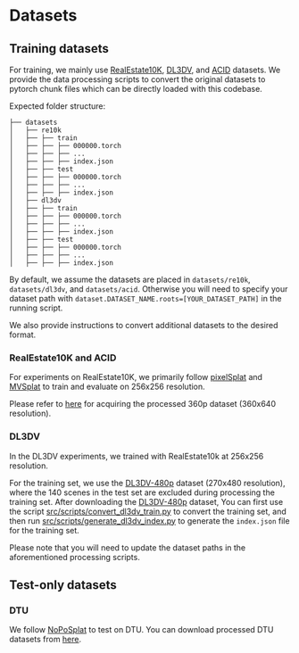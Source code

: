 # Datasets

## Training datasets
For training, we mainly use [RealEstate10K](https://google.github.io/realestate10k/index.html), [DL3DV](https://github.com/DL3DV-10K/Dataset), and [ACID](https://infinite-nature.github.io/) datasets. We provide the data processing scripts to convert the original datasets to pytorch chunk files which can be directly loaded with this codebase. 

Expected folder structure:

```
├── datasets
│   ├── re10k
│   ├── ├── train
│   ├── ├── ├── 000000.torch
│   ├── ├── ├── ...
│   ├── ├── ├── index.json
│   ├── ├── test
│   ├── ├── ├── 000000.torch
│   ├── ├── ├── ...
│   ├── ├── ├── index.json
│   ├── dl3dv
│   ├── ├── train
│   ├── ├── ├── 000000.torch
│   ├── ├── ├── ...
│   ├── ├── ├── index.json
│   ├── ├── test
│   ├── ├── ├── 000000.torch
│   ├── ├── ├── ...
│   ├── ├── ├── index.json
```

By default, we assume the datasets are placed in `datasets/re10k`, `datasets/dl3dv`, and `datasets/acid`. Otherwise you will need to specify your dataset path with `dataset.DATASET_NAME.roots=[YOUR_DATASET_PATH]` in the running script.

We also provide instructions to convert additional datasets to the desired format.



### RealEstate10K and ACID

For experiments on RealEstate10K, we primarily follow [pixelSplat](https://github.com/dcharatan/pixelsplat) and [MVSplat](https://github.com/donydchen/mvsplat) to train and evaluate on 256x256 resolution.

Please refer to [here](https://github.com/dcharatan/pixelsplat?tab=readme-ov-file#acquiring-datasets) for acquiring the processed 360p dataset (360x640 resolution).



### DL3DV

In the DL3DV experiments, we trained with RealEstate10k at 256x256 resolution.


For the training set, we use the [DL3DV-480p](https://huggingface.co/datasets/DL3DV/DL3DV-ALL-480P) dataset (270x480 resolution), where the 140 scenes in the test set are excluded during processing the training set. After downloading the [DL3DV-480p](https://huggingface.co/datasets/DL3DV/DL3DV-ALL-480P) dataset, You can first use the script [src/scripts/convert_dl3dv_train.py](src/scripts/convert_dl3dv_train.py) to convert the training set, and then run [src/scripts/generate_dl3dv_index.py](src/scripts/generate_dl3dv_index.py) to generate the `index.json` file for the training set.


Please note that you will need to update the dataset paths in the aforementioned processing scripts.


## Test-only datasets

### DTU
We follow [NoPoSplat](https://github.com/cvg/NoPoSplat) to test on DTU. You can download processed DTU datasets from [here](https://drive.google.com/file/d/1Bd9il_O1jjom6Lk9NP77K8aeQP0d9eEt/view?usp=drive_link).